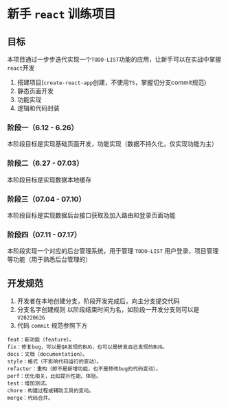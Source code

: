 # 新手 `react` 训练项目

## 目标

本项目通过一步步迭代实现一个`TODO-LIST`功能的应用，让新手可以在实战中掌握`react`开发

1. 搭建项目(`create-react-app`创建，不使用`TS`，掌握切分支commit规范)
2. 静态页面开发
3. 功能实现
4. 逻辑和代码封装

### 阶段一（6.12 - 6.26）

本阶段目标是实现基础页面开发，功能实现（数据不持久化，仅实现功能为主）

### 阶段二（6.27 - 07.03）

本阶段目标是实现数据本地缓存

### 阶段三（07.04 - 07.10）

本阶段目标是实现数据后台接口获取及加入路由和登录页面功能

### 阶段四（07.11 - 07.17）

本阶段实现一个对应的后台管理系统，用于管理 `TODO-LIST` 用户登录，项目管理等功能（用于熟悉后台管理的）

## 开发规范

1. 开发者在本地创建分支，阶段开发完成后，向主分支提交代码
2. 分支名字创建规则 以阶段结束时间为名，如阶段一开发分支则可以是`V20220626`
3. 代码 `commit` 规范参照下方

```
feat：新功能（feature）。
fix：修复bug，可以是QA发现的BUG，也可以是研发自己发现的BUG。
docs：文档（documentation）。
style：格式（不影响代码运行的变动）。
refactor：重构（即不是新增功能，也不是修改bug的代码变动）。
perf：优化相关，比如提升性能、体验。
test：增加测试。
chore：构建过程或辅助工具的变动。
merge：代码合并。
```
